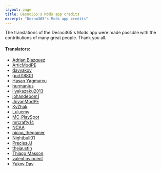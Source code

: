 ```yaml
---
layout: page
title: Desno365's Mods app credits
excerpt: "Desno365's Mods app credits"
---
```


The translations of the Desno365's Mods app were made possible with the contributions of many great people. Thank you all.

#### Translators:


- [Adrian Blazquez](https://crowdin.com/profile/adrianblazquez512)<br>
- [ArticModPE](https://twitter.com/ArticModPE)<br>
- [davyakov](https://crowdin.com/profile/davyakov)<br>
- [gur018801](https://crowdin.com/profile/gur018801)<br>
- [Hasan Yagmurcu](https://crowdin.com/profile/Hasan_yagmurcu)<br>
- [hurmanius](https://twitter.com/hurmanius)<br>
- [ilyakazaku2013](https://crowdin.com/profile/ilyakazaku2013)<br>
- [johandebom1](https://twitter.com/johandebom1)<br>
- [JovanModPE](https://twitter.com/JovanModPE)<br>
- [KyZhak](https://crowdin.com/profile/golybe)<br>
- [Lulucmy](https://crowdin.com/profile/Lulucmy)<br>
- [MC_PlaySpot](https://twitter.com/MC_PlaySpot)<br>
- [mrcrafty14](https://crowdin.com/profile/mrcrafty14)<br>
- [NCAA](https://crowdin.com/profile/NCAA)<br>
- [nicoo_thegamer](https://twitter.com/nicoo_thegamer)<br>
- [Nightbull01](https://twitter.com/Nightbull01)<br>
- [PreciesJJ](https://twitter.com/PreciesJJ)<br>
- [thejaustin](https://twitter.com/thejaustin)<br>
- [Thiago Masson](https://crowdin.com/profile/tthiagomasson)<br>
- [valentinvincent](https://crowdin.com/profile/valentinvincent)<br>
- [Yakov Dav](https://crowdin.com/profile/davyakov)<br>


